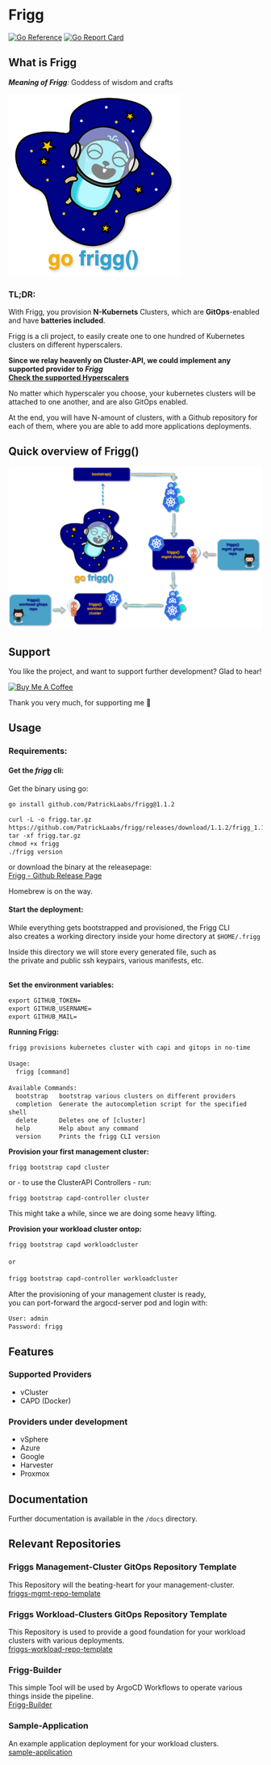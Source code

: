 # Frigg

[![Go Reference](https://pkg.go.dev/badge/github.com/PatrickLaabs/frigg.svg)](https://pkg.go.dev/github.com/PatrickLaabs/frigg)
[![Go Report Card](https://goreportcard.com/badge/github.com/PatrickLaabs/frigg)](https://goreportcard.com/badge/github.com/PatrickLaabs/frigg)

## What is Frigg

***Meaning of Frigg**:* Goddess of wisdom and crafts

![Frigg](assets/Frigg_Logo.png)

### **TL;DR**:
With Frigg, you provision **N-Kubernets** Clusters, which are **GitOps**-enabled and have **batteries included**.

Frigg is a cli project, to easily create one to one hundred 
of Kubernetes clusters on different hyperscalers.

**Since we relay heavenly on Cluster-API, we could implement any supported provider to _Frigg_\
[Check the supported Hyperscalers](https://cluster-api.sigs.k8s.io/reference/providers)**

No matter which hyperscaler you choose, your kubernetes clusters will be
attached to one another, and are also GitOps enabled.

At the end, you will have N-amount of clusters, with a Github
repository for each of them, where you are able to add more applications deployments.

## Quick overview of Frigg()
![Friggs Overview](assets/Frigg_Overview.png)

## Support

You like the project, and want to support further development?
Glad to hear!

<a href="https://www.buymeacoffee.com/patricklaabs" target="_blank"><img src="https://cdn.buymeacoffee.com/buttons/default-orange.png" alt="Buy Me A Coffee" height="41" width="174"></a>

Thank you very much, for supporting me 🚀

## Usage
### Requirements:

#### Get the *frigg* cli:
Get the binary using go:
```
go install github.com/PatrickLaabs/frigg@1.1.2
```

```
curl -L -o frigg.tar.gz https://github.com/PatrickLaabs/frigg/releases/download/1.1.2/frigg_1.1.2_darwin_arm64.tar.gz
tar -xf frigg.tar.gz
chmod +x frigg
./frigg version
```

or download the binary at the releasepage:\
[Frigg - Github Release Page](https://github.com/PatrickLaabs/frigg/releases)

Homebrew is on the way.

#### Start the deployment:

While everything gets bootstrapped and provisioned, the Frigg CLI \
also creates a working directory inside your home directory at
`$HOME/.frigg`

Inside this directory we will store every generated file, such as\
the private and public ssh keypairs, various manifests, etc.
<br></br>

**Set the environment variables:**

```
export GITHUB_TOKEN=
export GITHUB_USERNAME=
export GITHUB_MAIL=
```

**Running Frigg:**

```
frigg provisions kubernetes cluster with capi and gitops in no-time

Usage:
  frigg [command]

Available Commands:
  bootstrap   bootstrap various clusters on different providers
  completion  Generate the autocompletion script for the specified shell
  delete      Deletes one of [cluster]
  help        Help about any command
  version     Prints the frigg CLI version
```

**Provision your first management cluster:**
``` shell
frigg bootstrap capd cluster
```
or - to use the ClusterAPI Controllers - run:
```shell
frigg bootstrap capd-controller cluster
```
This might take a while, since we are doing some heavy lifting.

**Provision your workload cluster ontop:**
``` sh
frigg bootstrap capd workloadcluster

or

frigg bootstrap capd-controller workloadcluster
```

After the provisioning of your management cluster is ready,\
you can port-forward the argocd-server pod and login with:
```
User: admin
Password: frigg
```
## Features

### Supported Providers
- vCluster
- CAPD (Docker)

### Providers under development
- vSphere
- Azure
- Google
- Harvester
- Proxmox

## Documentation

Further documentation is available in the `/docs` directory.

## Relevant Repositories

### Friggs Management-Cluster GitOps Repository Template
This Repository will the beating-heart for your management-cluster.\
[friggs-mgmt-repo-template](https://github.com/PatrickLaabs/friggs-mgmt-repo-template)

### Friggs Workload-Clusters GitOps Repository Template
This Repository is used to provide a good foundation for your workload clusters with various deployments.\
[friggs-workload-repo-template](https://github.com/PatrickLaabs/friggs-workload-repo-template)

### Frigg-Builder
This simple Tool will be used by ArgoCD Workflows to operate various things inside the pipeline.\
[Frigg-Builder](https://github.com/PatrickLaabs/frigg-builder)

### Sample-Application
An example application deployment for your workload clusters.\
[sample-application](https://github.com/PatrickLaabs/sample-application)
